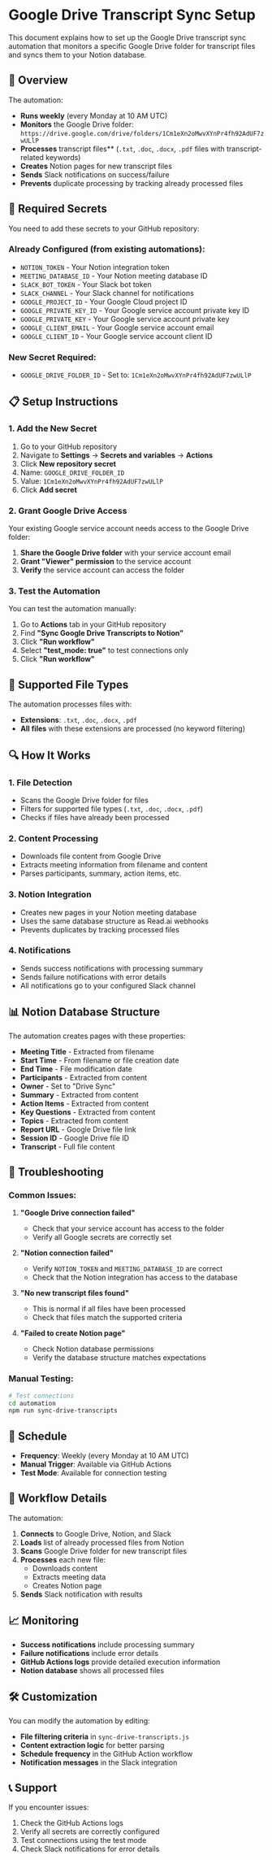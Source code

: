 # Google Drive Transcript Sync Setup

This document explains how to set up the Google Drive transcript sync automation that monitors a specific Google Drive folder for transcript files and syncs them to your Notion database.

## 🎯 Overview

The automation:
- **Runs weekly** (every Monday at 10 AM UTC)
- **Monitors** the Google Drive folder: `https://drive.google.com/drive/folders/1Cm1eXn2oMwvXYnPr4fh92AdUF7zwULlP`
- **Processes** transcript files** (`.txt`, `.doc`, `.docx`, `.pdf` files with transcript-related keywords)
- **Creates** Notion pages for new transcript files
- **Sends** Slack notifications on success/failure
- **Prevents** duplicate processing by tracking already processed files

## 🔧 Required Secrets

You need to add these secrets to your GitHub repository:

### Already Configured (from existing automations):
- `NOTION_TOKEN` - Your Notion integration token
- `MEETING_DATABASE_ID` - Your Notion meeting database ID
- `SLACK_BOT_TOKEN` - Your Slack bot token
- `SLACK_CHANNEL` - Your Slack channel for notifications
- `GOOGLE_PROJECT_ID` - Your Google Cloud project ID
- `GOOGLE_PRIVATE_KEY_ID` - Your Google service account private key ID
- `GOOGLE_PRIVATE_KEY` - Your Google service account private key
- `GOOGLE_CLIENT_EMAIL` - Your Google service account email
- `GOOGLE_CLIENT_ID` - Your Google service account client ID

### New Secret Required:
- `GOOGLE_DRIVE_FOLDER_ID` - Set to: `1Cm1eXn2oMwvXYnPr4fh92AdUF7zwULlP`

## 📋 Setup Instructions

### 1. Add the New Secret

1. Go to your GitHub repository
2. Navigate to **Settings** → **Secrets and variables** → **Actions**
3. Click **New repository secret**
4. Name: `GOOGLE_DRIVE_FOLDER_ID`
5. Value: `1Cm1eXn2oMwvXYnPr4fh92AdUF7zwULlP`
6. Click **Add secret**

### 2. Grant Google Drive Access

Your existing Google service account needs access to the Google Drive folder:

1. **Share the Google Drive folder** with your service account email
2. **Grant "Viewer" permission** to the service account
3. **Verify** the service account can access the folder

### 3. Test the Automation

You can test the automation manually:

1. Go to **Actions** tab in your GitHub repository
2. Find **"Sync Google Drive Transcripts to Notion"**
3. Click **"Run workflow"**
4. Select **"test_mode: true"** to test connections only
5. Click **"Run workflow"**

## 📁 Supported File Types

The automation processes files with:
- **Extensions**: `.txt`, `.doc`, `.docx`, `.pdf`
- **All files** with these extensions are processed (no keyword filtering)

## 🔍 How It Works

### 1. File Detection
- Scans the Google Drive folder for files
- Filters for supported file types (`.txt`, `.doc`, `.docx`, `.pdf`)
- Checks if files have already been processed

### 2. Content Processing
- Downloads file content from Google Drive
- Extracts meeting information from filename and content
- Parses participants, summary, action items, etc.

### 3. Notion Integration
- Creates new pages in your Notion meeting database
- Uses the same database structure as Read.ai webhooks
- Prevents duplicates by tracking processed files

### 4. Notifications
- Sends success notifications with processing summary
- Sends failure notifications with error details
- All notifications go to your configured Slack channel

## 📊 Notion Database Structure

The automation creates pages with these properties:
- **Meeting Title** - Extracted from filename
- **Start Time** - From filename or file creation date
- **End Time** - File modification date
- **Participants** - Extracted from content
- **Owner** - Set to "Drive Sync"
- **Summary** - Extracted from content
- **Action Items** - Extracted from content
- **Key Questions** - Extracted from content
- **Topics** - Extracted from content
- **Report URL** - Google Drive file link
- **Session ID** - Google Drive file ID
- **Transcript** - Full file content

## 🚨 Troubleshooting

### Common Issues:

1. **"Google Drive connection failed"**
   - Check that your service account has access to the folder
   - Verify all Google secrets are correctly set

2. **"Notion connection failed"**
   - Verify `NOTION_TOKEN` and `MEETING_DATABASE_ID` are correct
   - Check that the Notion integration has access to the database

3. **"No new transcript files found"**
   - This is normal if all files have been processed
   - Check that files match the supported criteria

4. **"Failed to create Notion page"**
   - Check Notion database permissions
   - Verify the database structure matches expectations

### Manual Testing:

```bash
# Test connections
cd automation
npm run sync-drive-transcripts
```

## 📅 Schedule

- **Frequency**: Weekly (every Monday at 10 AM UTC)
- **Manual Trigger**: Available via GitHub Actions
- **Test Mode**: Available for connection testing

## 🔄 Workflow Details

The automation:
1. **Connects** to Google Drive, Notion, and Slack
2. **Loads** list of already processed files from Notion
3. **Scans** Google Drive folder for new transcript files
4. **Processes** each new file:
   - Downloads content
   - Extracts meeting data
   - Creates Notion page
5. **Sends** Slack notification with results

## 📈 Monitoring

- **Success notifications** include processing summary
- **Failure notifications** include error details
- **GitHub Actions logs** provide detailed execution information
- **Notion database** shows all processed files

## 🛠️ Customization

You can modify the automation by editing:
- **File filtering criteria** in `sync-drive-transcripts.js`
- **Content extraction logic** for better parsing
- **Schedule frequency** in the GitHub Action workflow
- **Notification messages** in the Slack integration

## 📞 Support

If you encounter issues:
1. Check the GitHub Actions logs
2. Verify all secrets are correctly configured
3. Test connections using the test mode
4. Check Slack notifications for error details
